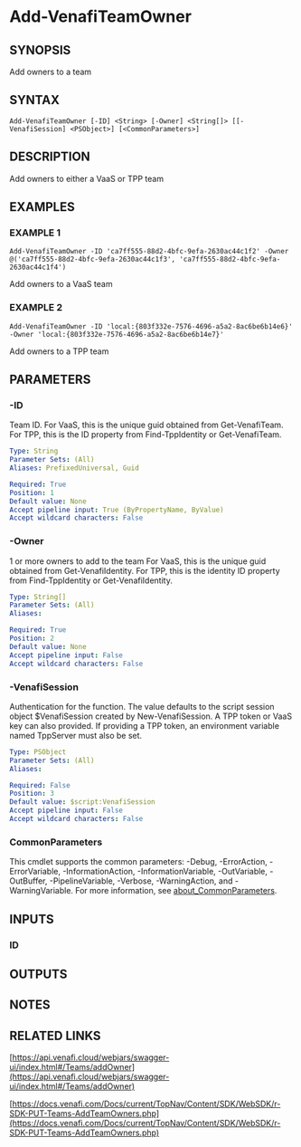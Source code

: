# Add-VenafiTeamOwner

## SYNOPSIS
Add owners to a team

## SYNTAX

```
Add-VenafiTeamOwner [-ID] <String> [-Owner] <String[]> [[-VenafiSession] <PSObject>] [<CommonParameters>]
```

## DESCRIPTION
Add owners to either a VaaS or TPP team

## EXAMPLES

### EXAMPLE 1
```
Add-VenafiTeamOwner -ID 'ca7ff555-88d2-4bfc-9efa-2630ac44c1f2' -Owner @('ca7ff555-88d2-4bfc-9efa-2630ac44c1f3', 'ca7ff555-88d2-4bfc-9efa-2630ac44c1f4')
```

Add owners to a VaaS team

### EXAMPLE 2
```
Add-VenafiTeamOwner -ID 'local:{803f332e-7576-4696-a5a2-8ac6be6b14e6}' -Owner 'local:{803f332e-7576-4696-a5a2-8ac6be6b14e7}'
```

Add owners to a TPP team

## PARAMETERS

### -ID
Team ID.
For VaaS, this is the unique guid obtained from Get-VenafiTeam.
For TPP, this is the ID property from Find-TppIdentity or Get-VenafiTeam.

```yaml
Type: String
Parameter Sets: (All)
Aliases: PrefixedUniversal, Guid

Required: True
Position: 1
Default value: None
Accept pipeline input: True (ByPropertyName, ByValue)
Accept wildcard characters: False
```

### -Owner
1 or more owners to add to the team
For VaaS, this is the unique guid obtained from Get-VenafiIdentity.
For TPP, this is the identity ID property from Find-TppIdentity or Get-VenafiIdentity.

```yaml
Type: String[]
Parameter Sets: (All)
Aliases:

Required: True
Position: 2
Default value: None
Accept pipeline input: False
Accept wildcard characters: False
```

### -VenafiSession
Authentication for the function.
The value defaults to the script session object $VenafiSession created by New-VenafiSession.
A TPP token or VaaS key can also provided.
If providing a TPP token, an environment variable named TppServer must also be set.

```yaml
Type: PSObject
Parameter Sets: (All)
Aliases:

Required: False
Position: 3
Default value: $script:VenafiSession
Accept pipeline input: False
Accept wildcard characters: False
```

### CommonParameters
This cmdlet supports the common parameters: -Debug, -ErrorAction, -ErrorVariable, -InformationAction, -InformationVariable, -OutVariable, -OutBuffer, -PipelineVariable, -Verbose, -WarningAction, and -WarningVariable. For more information, see [about_CommonParameters](http://go.microsoft.com/fwlink/?LinkID=113216).

## INPUTS

### ID
## OUTPUTS

## NOTES

## RELATED LINKS

[https://api.venafi.cloud/webjars/swagger-ui/index.html#/Teams/addOwner](https://api.venafi.cloud/webjars/swagger-ui/index.html#/Teams/addOwner)

[https://docs.venafi.com/Docs/current/TopNav/Content/SDK/WebSDK/r-SDK-PUT-Teams-AddTeamOwners.php](https://docs.venafi.com/Docs/current/TopNav/Content/SDK/WebSDK/r-SDK-PUT-Teams-AddTeamOwners.php)

